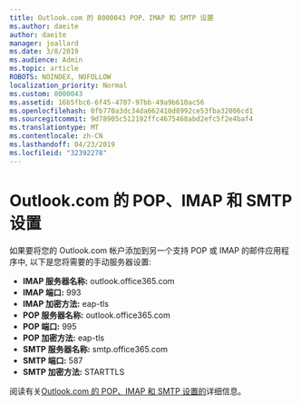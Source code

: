 ```yaml
---
title: Outlook.com 的 8000043 POP、IMAP 和 SMTP 设置
ms.author: daeite
author: daeite
manager: joallard
ms.date: 3/8/2019
ms.audience: Admin
ms.topic: article
ROBOTS: NOINDEX, NOFOLLOW
localization_priority: Normal
ms.custom: 8000043
ms.assetid: 16b5fbc6-6f45-4707-97bb-49a9b610ac56
ms.openlocfilehash: 0fb770a3dc34da662410d8992ce53fba32006cd1
ms.sourcegitcommit: 9d78905c512192ffc4675468abd2efc5f2e4baf4
ms.translationtype: MT
ms.contentlocale: zh-CN
ms.lasthandoff: 04/23/2019
ms.locfileid: "32392278"
---
```

# <a name="pop-imap-and-smtp-settings-for-outlookcom"></a>Outlook.com 的 POP、IMAP 和 SMTP 设置

如果要将您的 Outlook.com 帐户添加到另一个支持 POP 或 IMAP 的邮件应用程序中, 以下是您将需要的手动服务器设置:
  
- **IMAP 服务器名称:** outlook.office365.com 
- **IMAP 端口:** 993   
- **IMAP 加密方法:** eap-tls   
- **POP 服务器名称:** outlook.office365.com  
- **POP 端口:** 995  
- **POP 加密方法:** eap-tls  
- **SMTP 服务器名称:** smtp.office365.com 
- **SMTP 端口:** 587 
- **SMTP 加密方法:** STARTTLS 

阅读有关[Outlook.com 的 POP、IMAP 和 SMTP 设置的](https://go.microsoft.com/fwlink/p/?linkid=2001402&amp;clcid=0x409)详细信息。